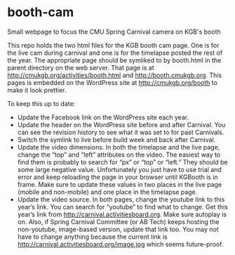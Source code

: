 # booth-cam
Small webpage to focus the CMU Spring Carnival camera on KGB's booth

This repo holds the two html files for the KGB booth cam page. One is for the
live cam during carnival and one is for the timelapse posted the rest of the
year. The appropriate page should be symliked to by booth.html in the parent
directory on the web server. That page is at
http://cmukgb.org/activities/booth.html and http://booth.cmukgb.org. This pages
is embedded on the WordPress site at http://cmukgb.org/booth to make it look
prettier.

To keep this up to date:
* Update the Facebook link on the WordPress site each year.
* Update the header on the WordPress site before and after Carnival. You can
  see the revision history to see what it was set to for past Carnivals.
* Switch the symlink to live before build week and back after Carnival.
* Update the video dimensions. In both the timelapse and the live page, change
  the “top” and “left” attributes on the video. The easiest way to find them is
  probably to search for “px” or “top” or “left.” They should be some large
  negative value. Unfortunately you just have to use trial and error and keep
  reloading the page in your browser until KGBooth is in frame. Make sure to
  update these values in two places in the live page (mobile and non-mobile)
  and one place in the timelapse page.
* Update the video source. In both pages, change the youtube link to this
  year’s link. You can search for “youtube” to find what to change. Get this
  year’s link from http://carnival.activitiesboard.org. Make sure autoplay is
  on.  Also, if Spring Carnival Committee (or AB Tech) keeps hosting the
  non-youtube, image-based version, update that link too. You may not have to
  change anything because the current link is
  http://carnival.activitiesboard.org/image.jpg which seems future-proof.

